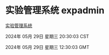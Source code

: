 # 实验管理系统 expadmin
[实验管理系统](http://:56808/expadmin-782313d2-e1b1-4ea7-932e-3a55e6a1a4d0/)

2024年 05月 29日 星期三 20:30:03 CST

2024年 05月 29日 星期三 12:30:03 GMT
